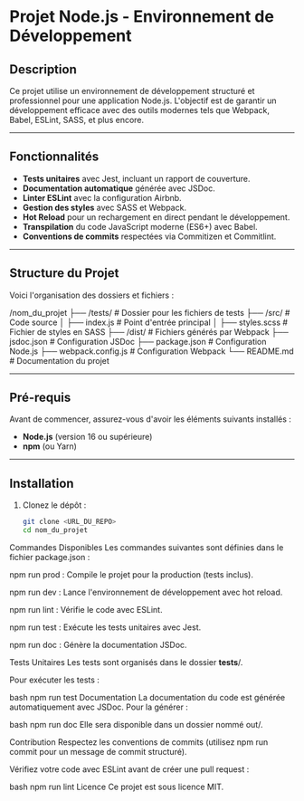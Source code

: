 # Projet Node.js - Environnement de Développement

## Description
Ce projet utilise un environnement de développement structuré et professionnel pour une application Node.js. L'objectif est de garantir un développement efficace avec des outils modernes tels que Webpack, Babel, ESLint, SASS, et plus encore.

---

## Fonctionnalités
- **Tests unitaires** avec Jest, incluant un rapport de couverture.
- **Documentation automatique** générée avec JSDoc.
- **Linter ESLint** avec la configuration Airbnb.
- **Gestion des styles** avec SASS et Webpack.
- **Hot Reload** pour un rechargement en direct pendant le développement.
- **Transpilation** du code JavaScript moderne (ES6+) avec Babel.
- **Conventions de commits** respectées via Commitizen et Commitlint.

---

## Structure du Projet
Voici l'organisation des dossiers et fichiers :


/nom_du_projet ├── /tests/ # Dossier pour les fichiers de tests ├── /src/ # Code source │ ├── index.js # Point d'entrée principal │ ├── styles.scss # Fichier de styles en SASS ├── /dist/ # Fichiers générés par Webpack ├── jsdoc.json # Configuration JSDoc ├── package.json # Configuration Node.js ├── webpack.config.js # Configuration Webpack └── README.md # Documentation du projet

---

## Pré-requis
Avant de commencer, assurez-vous d'avoir les éléments suivants installés :
- **Node.js** (version 16 ou supérieure)
- **npm** (ou Yarn)

---

## Installation
1. Clonez le dépôt :
   ```bash
   git clone <URL_DU_REPO>
   cd nom_du_projet

Commandes Disponibles
Les commandes suivantes sont définies dans le fichier package.json :

npm run prod : Compile le projet pour la production (tests inclus).

npm run dev : Lance l'environnement de développement avec hot reload.

npm run lint : Vérifie le code avec ESLint.

npm run test : Exécute les tests unitaires avec Jest.

npm run doc : Génère la documentation JSDoc.

Tests Unitaires
Les tests sont organisés dans le dossier __tests__/.

Pour exécuter les tests :

bash
npm run test
Documentation
La documentation du code est générée automatiquement avec JSDoc. Pour la générer :

bash
npm run doc
Elle sera disponible dans un dossier nommé out/.

Contribution
Respectez les conventions de commits (utilisez npm run commit pour un message de commit structuré).

Vérifiez votre code avec ESLint avant de créer une pull request :

bash
npm run lint
Licence
Ce projet est sous licence MIT.